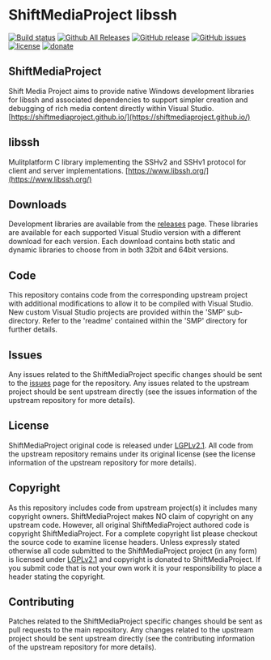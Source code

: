 ShiftMediaProject libssh
=============
[![Build status](https://ci.appveyor.com/api/projects/status/da9c0l125dfvsl75?svg=true)](https://ci.appveyor.com/project/Sibras/libssh)
[![Github All Releases](https://img.shields.io/github/downloads/ShiftMediaProject/libssh/total.svg)](https://github.com/ShiftMediaProject/libssh/releases)
[![GitHub release](https://img.shields.io/github/release/ShiftMediaProject/libssh.svg)](https://github.com/ShiftMediaProject/libssh/releases/latest)
[![GitHub issues](https://img.shields.io/github/issues/ShiftMediaProject/libssh.svg)](https://github.com/ShiftMediaProject/libssh/issues)
[![license](https://img.shields.io/github/license/ShiftMediaProject/libssh.svg)](https://github.com/ShiftMediaProject/libssh)
[![donate](https://img.shields.io/badge/donate-link-brightgreen.svg)](https://shiftmediaproject.github.io/8-donate/)
## ShiftMediaProject

Shift Media Project aims to provide native Windows development libraries for libssh and associated dependencies to support simpler creation and debugging of rich media content directly within Visual Studio. [https://shiftmediaproject.github.io/](https://shiftmediaproject.github.io/)

## libssh

Mulitplatform C library implementing the SSHv2 and SSHv1 protocol for client and server implementations. [https://www.libssh.org/](https://www.libssh.org/)

## Downloads

Development libraries are available from the [releases](https://github.com/ShiftMediaProject/libssh/releases) page. These libraries are available for each supported Visual Studio version with a different download for each version. Each download contains both static and dynamic libraries to choose from in both 32bit and 64bit versions.

## Code

This repository contains code from the corresponding upstream project with additional modifications to allow it to be compiled with Visual Studio. New custom Visual Studio projects are provided within the 'SMP' sub-directory. Refer to the 'readme' contained within the 'SMP' directory for further details.

## Issues

Any issues related to the ShiftMediaProject specific changes should be sent to the [issues](https://github.com/ShiftMediaProject/libssh/issues) page for the repository. Any issues related to the upstream project should be sent upstream directly (see the issues information of the upstream repository for more details).

## License

ShiftMediaProject original code is released under [LGPLv2.1](https://www.gnu.org/licenses/lgpl-2.1.html). All code from the upstream repository remains under its original license (see the license information of the upstream repository for more details).

## Copyright

As this repository includes code from upstream project(s) it includes many copyright owners. ShiftMediaProject makes NO claim of copyright on any upstream code. However, all original ShiftMediaProject authored code is copyright ShiftMediaProject. For a complete copyright list please checkout the source code to examine license headers. Unless expressly stated otherwise all code submitted to the ShiftMediaProject project (in any form) is licensed under [LGPLv2.1](https://www.gnu.org/licenses/lgpl-2.1.html) and copyright is donated to ShiftMediaProject. If you submit code that is not your own work it is your responsibility to place a header stating the copyright.

## Contributing

Patches related to the ShiftMediaProject specific changes should be sent as pull requests to the main repository. Any changes related to the upstream project should be sent upstream directly (see the contributing information of the upstream repository for more details).